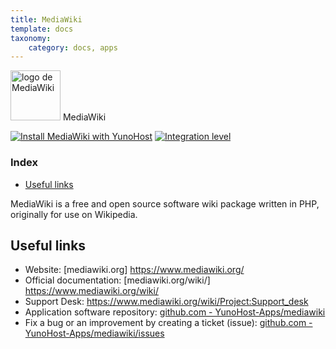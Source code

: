 ```yaml
---
title: MediaWiki
template: docs
taxonomy:
    category: docs, apps
---
```


<img src="images/mediawiki_logo.svg" height="80px" alt="logo de MediaWiki"> MediaWiki

[![Install MediaWiki with YunoHost](https://install-app.yunohost.org/install-with-yunohost.png)](https://install-app.yunohost.org/?app=mediawiki) [![Integration level](https://dash.yunohost.org/integration/mediawiki.svg)](https://dash.yunohost.org/appci/app/mediawiki)

### Index

- [Useful links](#useful-links)

MediaWiki is a free and open source software wiki package written in PHP, originally for use on Wikipedia.

## Useful links

+ Website: [mediawiki.org] https://www.mediawiki.org/  
+ Official documentation: [mediawiki.org/wiki/] https://www.mediawiki.org/wiki/
+ Support Desk: https://www.mediawiki.org/wiki/Project:Support_desk
+ Application software repository: [github.com - YunoHost-Apps/mediawiki](https://github.com/YunoHost-Apps/mattermost_ynh)
+ Fix a bug or an improvement by creating a ticket (issue): [github.com - YunoHost-Apps/mediawiki/issues](https://github.com/YunoHost-Apps/mediawiki_ynh/issues)
